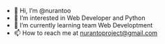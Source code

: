 - 👋 Hi, I’m @nurantoo
- 👀 I’m interested in Web Developer and Python 
- 🌱 I’m currently learning team Web Developtment
- 📫 How to reach me at nurantoproject@gmail.com
